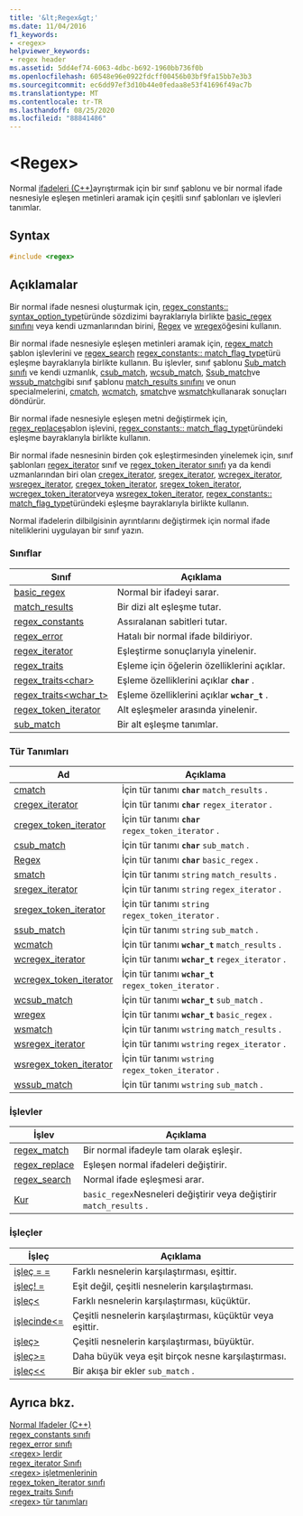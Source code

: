 ```yaml
---
title: '&lt;Regex&gt;'
ms.date: 11/04/2016
f1_keywords:
- <regex>
helpviewer_keywords:
- regex header
ms.assetid: 5dd4ef74-6063-4dbc-b692-1960bb736f0b
ms.openlocfilehash: 60548e96e0922fdcff00456b03bf9fa15bb7e3b3
ms.sourcegitcommit: ec6dd97ef3d10b44e0fedaa8e53f41696f49ac7b
ms.translationtype: MT
ms.contentlocale: tr-TR
ms.lasthandoff: 08/25/2020
ms.locfileid: "88841486"
---
```

# <a name="ltregexgt"></a>&lt;Regex&gt;

Normal [ifadeleri (C++)](../standard-library/regular-expressions-cpp.md)ayrıştırmak için bir sınıf şablonu ve bir normal ifade nesnesiyle eşleşen metinleri aramak için çeşitli sınıf şablonları ve işlevleri tanımlar.

## <a name="syntax"></a>Syntax

```cpp
#include <regex>
```

## <a name="remarks"></a>Açıklamalar

Bir normal ifade nesnesi oluşturmak için, [regex_constants:: syntax_option_type](../standard-library/regex-constants-class.md#syntax_option_type)türünde sözdizimi bayraklarıyla birlikte [basic_regex sınıfını](../standard-library/basic-regex-class.md) veya kendi uzmanlarından birini, [Regex](../standard-library/regex-typedefs.md#regex) ve [wregex](../standard-library/regex-typedefs.md#wregex)öğesini kullanın.

Bir normal ifade nesnesiyle eşleşen metinleri aramak için, [regex_match](../standard-library/regex-functions.md#regex_match) şablon işlevlerini ve [regex_search](../standard-library/regex-functions.md#regex_search) [regex_constants:: match_flag_type](../standard-library/regex-constants-class.md#match_flag_type)türü eşleşme bayraklarıyla birlikte kullanın. Bu işlevler, sınıf şablonu [Sub_match sınıfı](../standard-library/sub-match-class.md) ve kendi uzmanlık, [csub_match](../standard-library/regex-typedefs.md#csub_match), [wcsub_match](../standard-library/regex-typedefs.md#wcsub_match), [Ssub_match](../standard-library/regex-typedefs.md#ssub_match)ve [wssub_match](../standard-library/regex-typedefs.md#wssub_match)gibi sınıf şablonu [match_results sınıfını](../standard-library/match-results-class.md) ve onun specialmelerini, [cmatch](../standard-library/regex-typedefs.md#cmatch), [wcmatch](../standard-library/regex-typedefs.md#wcmatch), [smatch](../standard-library/regex-typedefs.md#smatch)ve [wsmatch](../standard-library/regex-typedefs.md#wsmatch)kullanarak sonuçları döndürür.

Bir normal ifade nesnesiyle eşleşen metni değiştirmek için, [regex_replace](../standard-library/regex-functions.md#regex_replace)şablon işlevini, [regex_constants:: match_flag_type](../standard-library/regex-constants-class.md#match_flag_type)türündeki eşleşme bayraklarıyla birlikte kullanın.

Bir normal ifade nesnesinin birden çok eşleştirmesinden yinelemek için, sınıf şablonları [regex_iterator](../standard-library/regex-iterator-class.md) sınıf ve [regex_token_iterator sınıfı](../standard-library/regex-token-iterator-class.md) ya da kendi uzmanlarından biri olan [cregex_iterator](../standard-library/regex-typedefs.md#cregex_iterator), [sregex_iterator](../standard-library/regex-typedefs.md#sregex_iterator), [wcregex_iterator](../standard-library/regex-typedefs.md#wcregex_iterator), [wsregex_iterator](../standard-library/regex-typedefs.md#wsregex_iterator), [cregex_token_iterator](../standard-library/regex-typedefs.md#cregex_token_iterator), [sregex_token_iterator](../standard-library/regex-typedefs.md#sregex_token_iterator), [wcregex_token_iterator](../standard-library/regex-typedefs.md#wcregex_token_iterator)veya [wsregex_token_iterator](../standard-library/regex-typedefs.md#wsregex_token_iterator), [regex_constants:: match_flag_type](../standard-library/regex-constants-class.md#match_flag_type)türündeki eşleşme bayraklarıyla birlikte kullanın.

Normal ifadelerin dilbilgisinin ayrıntılarını değiştirmek için normal ifade niteliklerini uygulayan bir sınıf yazın.

### <a name="classes"></a>Sınıflar

|Sınıf|Açıklama|
|-|-|
|[basic_regex](../standard-library/basic-regex-class.md)|Normal bir ifadeyi sarar.|
|[match_results](../standard-library/match-results-class.md)|Bir dizi alt eşleşme tutar.|
|[regex_constants](../standard-library/regex-constants-class.md)|Assıralanan sabitleri tutar.|
|[regex_error](../standard-library/regex-error-class.md)|Hatalı bir normal ifade bildiriyor.|
|[regex_iterator](../standard-library/regex-iterator-class.md)|Eşleştirme sonuçlarıyla yinelenir.|
|[regex_traits](../standard-library/regex-traits-class.md)|Eşleme için öğelerin özelliklerini açıklar.|
|[regex_traits\<char>](../standard-library/regex-traits-char-class.md)|Eşleme özelliklerini açıklar **`char`** .|
|[regex_traits<wchar_t>](../standard-library/regex-traits-wchar-t-class.md)|Eşleme özelliklerini açıklar **`wchar_t`** .|
|[regex_token_iterator](../standard-library/regex-token-iterator-class.md)|Alt eşleşmeler arasında yinelenir.|
|[sub_match](../standard-library/sub-match-class.md)|Bir alt eşleşme tanımlar.|

### <a name="type-definitions"></a>Tür Tanımları

|Ad|Açıklama|
|-|-|
|[cmatch](../standard-library/regex-typedefs.md#cmatch)|İçin tür tanımı **`char`** `match_results` .|
|[cregex_iterator](../standard-library/regex-typedefs.md#cregex_iterator)|İçin tür tanımı **`char`** `regex_iterator` .|
|[cregex_token_iterator](../standard-library/regex-typedefs.md#cregex_token_iterator)|İçin tür tanımı **`char`** `regex_token_iterator` .|
|[csub_match](../standard-library/regex-typedefs.md#csub_match)|İçin tür tanımı **`char`** `sub_match` .|
|[Regex](../standard-library/regex-typedefs.md#regex)|İçin tür tanımı **`char`** `basic_regex` .|
|[smatch](../standard-library/regex-typedefs.md#smatch)|İçin tür tanımı `string` `match_results` .|
|[sregex_iterator](../standard-library/regex-typedefs.md#sregex_iterator)|İçin tür tanımı `string` `regex_iterator` .|
|[sregex_token_iterator](../standard-library/regex-typedefs.md#sregex_token_iterator)|İçin tür tanımı `string` `regex_token_iterator` .|
|[ssub_match](../standard-library/regex-typedefs.md#ssub_match)|İçin tür tanımı `string` `sub_match` .|
|[wcmatch](../standard-library/regex-typedefs.md#wcmatch)|İçin tür tanımı **`wchar_t`** `match_results` .|
|[wcregex_iterator](../standard-library/regex-typedefs.md#wcregex_iterator)|İçin tür tanımı **`wchar_t`** `regex_iterator` .|
|[wcregex_token_iterator](../standard-library/regex-typedefs.md#wcregex_token_iterator)|İçin tür tanımı **`wchar_t`** `regex_token_iterator` .|
|[wcsub_match](../standard-library/regex-typedefs.md#wcsub_match)|İçin tür tanımı **`wchar_t`** `sub_match` .|
|[wregex](../standard-library/regex-typedefs.md#wregex)|İçin tür tanımı **`wchar_t`** `basic_regex` .|
|[wsmatch](../standard-library/regex-typedefs.md#wsmatch)|İçin tür tanımı `wstring` `match_results` .|
|[wsregex_iterator](../standard-library/regex-typedefs.md#wsregex_iterator)|İçin tür tanımı `wstring` `regex_iterator` .|
|[wsregex_token_iterator](../standard-library/regex-typedefs.md#wsregex_token_iterator)|İçin tür tanımı `wstring` `regex_token_iterator` .|
|[wssub_match](../standard-library/regex-typedefs.md#wssub_match)|İçin tür tanımı `wstring` `sub_match` .|

### <a name="functions"></a>İşlevler

|İşlev|Açıklama|
|-|-|
|[regex_match](../standard-library/regex-functions.md#regex_match)|Bir normal ifadeyle tam olarak eşleşir.|
|[regex_replace](../standard-library/regex-functions.md#regex_replace)|Eşleşen normal ifadeleri değiştirir.|
|[regex_search](../standard-library/regex-functions.md#regex_search)|Normal ifade eşleşmesi arar.|
|[Kur](../standard-library/regex-functions.md#swap)|`basic_regex`Nesneleri değiştirir veya değiştirir `match_results` .|

### <a name="operators"></a>İşleçler

|İşleç|Açıklama|
|-|-|
|[işleç = =](../standard-library/regex-operators.md#op_eq_eq)|Farklı nesnelerin karşılaştırması, eşittir.|
|[işleç! =](../standard-library/regex-operators.md#op_neq)|Eşit değil, çeşitli nesnelerin karşılaştırması.|
|[işleç<](../standard-library/regex-operators.md#op_lt)|Farklı nesnelerin karşılaştırması, küçüktür.|
|[işlecinde\<=](../standard-library/regex-operators.md#op_gt_eq)|Çeşitli nesnelerin karşılaştırması, küçüktür veya eşittir.|
|[işleç>](../standard-library/regex-operators.md#op_gt)|Çeşitli nesnelerin karşılaştırması, büyüktür.|
|[işleç>=](../standard-library/regex-operators.md#op_gt_eq)|Daha büyük veya eşit birçok nesne karşılaştırması.|
|[işleç<<](../standard-library/regex-operators.md#op_lt_lt)|Bir akışa bir ekler `sub_match` .|

## <a name="see-also"></a>Ayrıca bkz.

[Normal Ifadeler (C++)](../standard-library/regular-expressions-cpp.md)\
[regex_constants sınıfı](../standard-library/regex-constants-class.md)\
[regex_error sınıfı](../standard-library/regex-error-class.md)\
[\<regex> lerdir](../standard-library/regex-functions.md)\
[regex_iterator Sınıfı](../standard-library/regex-iterator-class.md)\
[\<regex> işletmenlerinin](../standard-library/regex-operators.md)\
[regex_token_iterator sınıfı](../standard-library/regex-token-iterator-class.md)\
[regex_traits Sınıfı](../standard-library/regex-traits-class.md)\
[\<regex> tür tanımları](../standard-library/regex-typedefs.md)
